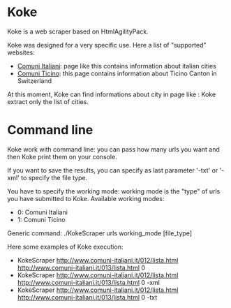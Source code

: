 # Koke

Koke is a web scraper based on HtmlAgilityPack.

Koke was designed for a very specific use. Here a list of "supported" websites:
* [Comuni Italiani](http://www.comuni-italiani.it/012/lista.html): page like this contains information about italian cities
* [Comuni Ticino](https://it.wikipedia.org/wiki/Comuni_del_Canton_Ticino): this page contains information about Ticino Canton in Switzerland

At this moment, Koke can find informations about city in page like : Koke extract only the list of cities.

# Command line

Koke work with command line: you can pass how many urls you want and then Koke print them on your console.

If you want to save the results, you can specify as last parameter '-txt' or '-xml' to specify the file type.

You have to specify the working mode: working mode is the "type" of urls you have submitted to Koke.
Available working modes:
* 0: Comuni Italiani
* 1: Comuni Ticino


Generic command: ./KokeScraper urls working_mode [file_type]

Here some examples of Koke execution:
* KokeScraper http://www.comuni-italiani.it/012/lista.html http://www.comuni-italiani.it/013/lista.html 0
* KokeScraper http://www.comuni-italiani.it/012/lista.html http://www.comuni-italiani.it/013/lista.html 0 -xml
* KokeScraper http://www.comuni-italiani.it/012/lista.html http://www.comuni-italiani.it/013/lista.html 0 -txt